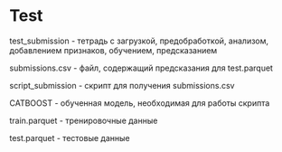 # Test

test_submission - тетрадь с загрузкой, предобработкой, анализом, добавлением признаков, обучением, предсказанием

submissions.csv - файл, содержащий предсказания для test.parquet

script_submission - скрипт для получения submissions.csv

CATBOOST - обученная модель, необходимая для работы скрипта

train.parquet - тренировочные данные

test.parquet - тестовые данные
